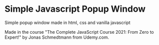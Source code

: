 # Simple Javascript Popup Window
<p>Simple popup window made in html, css and vanilla javascript</p>
<p>Made in the course "The Complete JavaScript Course 2021: From Zero to Expert!" by Jonas Schmedtmann from Udemy.com.</p>
